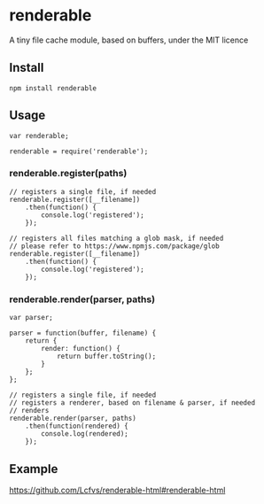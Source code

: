 # renderable
A tiny file cache module, based on buffers, under the MIT licence

## Install
`npm install renderable`

## Usage
```JS
var renderable;

renderable = require('renderable');
```

### renderable.register(paths)
```JS
// registers a single file, if needed
renderable.register([__filename])
    .then(function() {
        console.log('registered');
    });

// registers all files matching a glob mask, if needed
// please refer to https://www.npmjs.com/package/glob
renderable.register([__filename])
    .then(function() {
        console.log('registered');
    });
```

### renderable.render(parser, paths)
```JS
var parser;

parser = function(buffer, filename) {
    return {
        render: function() {
            return buffer.toString();
        }
    };
};

// registers a single file, if needed
// registers a renderer, based on filename & parser, if needed
// renders
renderable.render(parser, paths)
    .then(function(rendered) {
        console.log(rendered);
    });
```

## Example

https://github.com/Lcfvs/renderable-html#renderable-html